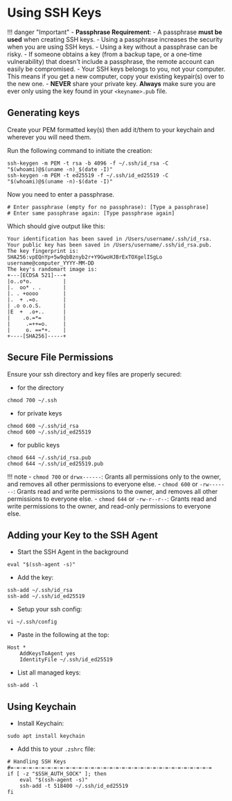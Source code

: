 # Using SSH Keys

!!! danger "Important"
    - **Passphrase Requirement**:
        - A passphrase **must be used** when creating SSH keys.
            - Using a passphrase increases the security when you are using SSH keys.
            - Using a key without a passphrase can be risky.
            - If someone obtains a key (from a backup tape, or a one-time vulnerability) that doesn't include a passphrase, the remote account can easily be compromised.
    - Your SSH keys belongs to you, not your computer. This means if you get a new computer, copy your existing keypair(s) over to the new one.
    - **NEVER** share your private key. **Always** make sure you are ever only using the key found in your `<keyname>.pub` file.

## Generating keys

Create your PEM formatted key(s) then add it/them to your keychain and wherever you will need them.

Run the following command to initiate the creation:

```
ssh-keygen -m PEM -t rsa -b 4096 -f ~/.ssh/id_rsa -C "$(whoami)@$(uname -n)_$(date -I)"
ssh-keygen -m PEM -t ed25519 -f ~/.ssh/id_ed25519 -C "$(whoami)@$(uname -n)-$(date -I)"
```

Now you need to enter a passphrase.

```
# Enter passphrase (empty for no passphrase): [Type a passphrase]
# Enter same passphrase again: [Type passphrase again]
```

Which should give output like this:

```
Your identification has been saved in /Users/username/.ssh/id_rsa.
Your public key has been saved in /Users/username/.ssh/id_rsa.pub.
The key fingerprint is:
SHA256:vpEQnYp+5w9qbBznyb2r+Y9GwoHJBrExTOXgelISgLo username@computer_YYYY-MM-DD
The key's randomart image is:
+---[ECDSA 521]---+
|o..o*o.          |
|.  oo* . .       |
|. . +oooo        |
|.  + .=o.        |
| .o o.o.S.       |
|E  +  .o+..      |
|    .o.=*=       |
|     .=++=o.     |
|     o. ==*+.    |
+----[SHA256]-----+
```

## Secure File Permissions

Ensure your ssh directory and key files are properly secured:

- for the directory
```
chmod 700 ~/.ssh
```
- for private keys
```
chmod 600 ~/.ssh/id_rsa
chmod 600 ~/.ssh/id_ed25519
```
- for public keys
```
chmod 644 ~/.ssh/id_rsa.pub
chmod 644 ~/.ssh/id_ed25519.pub
```

!!! note
    - `chmod 700` or `drwx------`: Grants all permissions only to the owner, and removes all other permissions to everyone else.
    - `chmod 600` or `-rw-------`: Grants read and write permissions to the owner, and removes all other permissions to everyone else.
    - `chmod 644` or `-rw-r--r--`: Grants read and write permissions to the owner, and read-only permissions to everyone else.

## Adding your Key to the SSH Agent

- Start the SSH Agent in the background
```
eval "$(ssh-agent -s)"
```
- Add the key:
```
ssh-add ~/.ssh/id_rsa
ssh-add ~/.ssh/id_ed25519
```
- Setup your ssh config:
```
vi ~/.ssh/config
```
- Paste in the following at the top:
```
Host *
	AddKeysToAgent yes
	IdentityFile ~/.ssh/id_ed25519
```
- List all managed keys:
```
ssh-add -l
```

## Using Keychain

- Install Keychain:
```
sudo apt install keychain
```
- Add this to your `.zshrc` file:
```
# Handling SSH Keys
#=-=-=-=-=-=-=-=-=-=-=-=-=-=-=-=-=-=-=-=-=-=-=-=-=-=-=-=-=-=-=-=-=
if [ -z "$SSH_AUTH_SOCK" ]; then
    eval "$(ssh-agent -s)"
    ssh-add -t 518400 ~/.ssh/id_ed25519
fi
```
